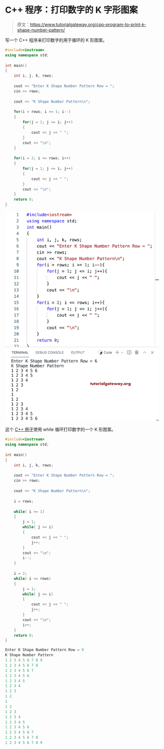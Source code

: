 # C++ 程序：打印数字的 K 字形图案

> 原文：<https://www.tutorialgateway.org/cpp-program-to-print-k-shape-number-pattern/>

写一个 C++ 程序来打印数字的用于循环的 K 形图案。

```cpp
#include<iostream>
using namespace std;

int main()
{
	int i, j, k, rows;

    cout << "Enter K Shape Number Pattern Row = ";
    cin >> rows;

    cout << "K Shape Number Pattern\n"; 

    for(i = rows; i >= 1; i--)
    {
    	for(j = 1; j <= i; j++)
		{
            cout << j << " ";
        }
        cout << "\n";
    }

    for(i = 2; i <= rows; i++)
    {
    	for(j = 1; j <= i; j++)
		{
            cout << j << " ";
        }
        cout << "\n";
    }		
 	return 0;
}
```

![C++ Program to Print K Shape Number Pattern](img/46c3da2fcf888b41393e1f068fb44e19.png)

这个 [C++ 例子](https://www.tutorialgateway.org/cpp-programs/)使用 while 循环打印数字的一个 K 形图案。

```cpp
#include<iostream>
using namespace std;

int main()
{
	int i, j, k, rows;

    cout << "Enter K Shape Number Pattern Row = ";
    cin >> rows;

    cout << "K Shape Number Pattern\n";

    i = rows; 

    while( i >= 1)
    {
        j = 1;
    	while( j <= i)
		{
            cout << j << " ";
            j++;
        }
        cout << "\n";
        i--;
    }

    i = 2;
    while( i <= rows)
    {
        j = 1;
    	while( j <= i)
		{
            cout << j << " ";
            j++;
        }
        cout << "\n";
        i++;
    }		
 	return 0;
}
```

```cpp
Enter K Shape Number Pattern Row = 9
K Shape Number Pattern
1 2 3 4 5 6 7 8 9 
1 2 3 4 5 6 7 8 
1 2 3 4 5 6 7 
1 2 3 4 5 6 
1 2 3 4 5 
1 2 3 4 
1 2 3 
1 2 
1 
1 2 
1 2 3 
1 2 3 4 
1 2 3 4 5 
1 2 3 4 5 6 
1 2 3 4 5 6 7 
1 2 3 4 5 6 7 8 
1 2 3 4 5 6 7 8 9 
```